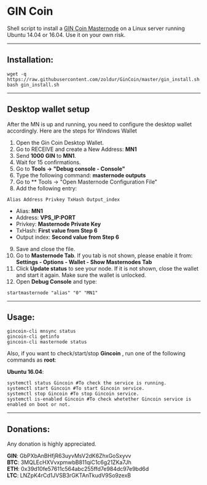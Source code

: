 # GIN Coin
Shell script to install a [GIN Coin Masternode](https://gincoin.io) on a Linux server running Ubuntu 14.04 or 16.04. Use it on your own risk.

***
## Installation:
```
wget -q https://raw.githubusercontent.com/zoldur/GinCoin/master/gin_install.sh
bash gin_install.sh
```
***

## Desktop wallet setup

After the MN is up and running, you need to configure the desktop wallet accordingly. Here are the steps for Windows Wallet
1. Open the Gin Coin Desktop Wallet.
2. Go to RECEIVE and create a New Address: **MN1**
3. Send **1000** **GIN** to **MN1**.
4. Wait for 15 confirmations.
5. Go to **Tools -> "Debug console - Console"**
6. Type the following command: **masternode outputs**
7. Go to  ** Tools -> "Open Masternode Configuration File"
8. Add the following entry:
```
Alias Address Privkey TxHash Output_index
```
* Alias: **MN1**
* Address: **VPS_IP:PORT**
* Privkey: **Masternode Private Key**
* TxHash: **First value from Step 6**
* Output index:  **Second value from Step 6**
9. Save and close the file.
10. Go to **Masternode Tab**. If you tab is not shown, please enable it from: **Settings - Options - Wallet - Show Masternodes Tab**
11. Click **Update status** to see your node. If it is not shown, close the wallet and start it again. Make sure the wallet is unlocked.
12. Open **Debug Console** and type:
```
startmasternode "alias" "0" "MN1"
```
***

## Usage:
```
gincoin-cli mnsync status
gincoin-cli getinfo
gincoin-cli masternode status
```

Also, if you want to check/start/stop **Gincoin** , run one of the following commands as **root**:

**Ubuntu 16.04**:
```
systemctl status Gincoin #To check the service is running.
systemctl start Gincoin #To start Gincoin service.
systemctl stop Gincoin #To stop Gincoin service.
systemctl is-enabled Gincoin #To check whetether Gincoin service is enabled on boot or not.
```

***

## Donations:  

Any donation is highly appreciated.  

**GIN**: GbPXbAnBHfjR63uyvMsV2dK6ZhxGoSxyvv  
**BTC**: 3MQLEcHXVvxpmwbB811qiC1c6g21ZKa7Jh  
**ETH**: 0x39d10fe57611c564abc255ffd7e984dc97e9bd6d  
**LTC**: LNZpK4rCd1JVSB3rGKTAnTkudV9So9zexB

